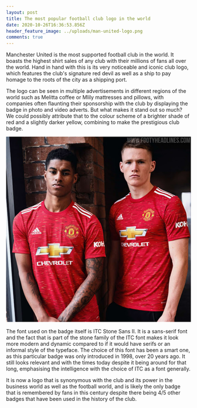 ```yaml
---
layout: post
title: The most popular football club logo in the world
date: 2020-10-26T16:36:53.856Z
header_feature_image: ../uploads/man-united-logo.png
comments: true
---
```

Manchester United is the most supported football club in the world. It boasts the highest shirt sales of any club with their millions of fans all over the world. Hand in hand with this is its very noticeable and iconic club logo, which features the club's signature red devil as well as a ship to pay homage to the roots of the city as a shipping port. 

The logo can be seen in multiple advertisements in different regions of the world such as Melitta coffee or Mlily mattresses and pillows, with companies often flaunting their sponsorship with the club by displaying the badge in photo and video adverts. But what makes it stand out so much? We could possibly attribute that to the colour scheme of a brighter shade of red and a slightly darker yellow, combining to make the prestigious club badge.

![Man United players Marcus Rashford and Scott McTominay model the 2020/21 home kit, donning the iconic Red Devils' badge.](../uploads/manchester-united-20-21-home-kit-15-.jpg)

The font used on the badge itself is ITC Stone Sans II. It is a sans-serif font and the fact that is part of the stone family of the ITC font makes it look more modern and dynamic compared to if it would have serifs or an informal style of the typeface. The choice of this font has been a smart one, as this particular badge was only introduced in 1998, over 20 years ago. It still looks relevant and with the times today despite it being around for that long, emphasising the intelligence with the choice of ITC as a font generally.

It is now a logo that is synonymous with the club and its power in the business world as well as the football world, and is likely the only badge that is remembered by fans in this century despite there being 4/5 other badges that have been used in the history of the club.